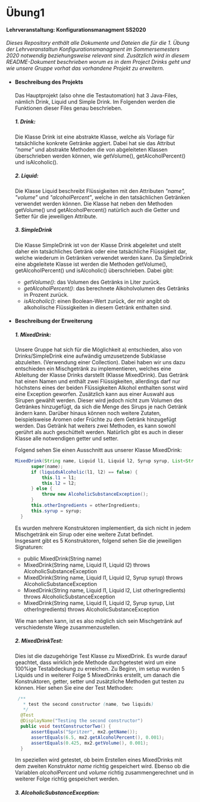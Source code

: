 # Übung1
#### Lehrveranstaltung: Konfigurationsmanagment SS2020
 *Dieses Repository enthält alle Dokumente und Dateien die
 für die 1. Übung der Lehrveranstaltun Konfigurationsmanagment im 
 Sommersemesters 2020 notwendig beziehungsweise relevant sind. Zusätzlich
 wird in diesem README-Dokument beschrieben worum es in dem Project
 Drinks geht und wie unsere Gruppe vorhat das vorhandene Projekt zu erweitern.*
 
* #### Beschreibung des Projekts
  Das Hauptprojekt (also ohne die Testautomation) hat 3 Java-Files, nämlich Drink, 
  Liquid und Simple Drink. Im Folgenden werden die Funktionen dieser Files genau beschrieben. 
  
  ##### 1. Drink: 
  Die Klasse Drink ist eine abstrakte Klasse, welche als Vorlage für tatsächliche konkrete Getränke aggiert.
  Dabei hat sie das Attribut _"name"_ und abstrakte Methoden die von abgeleiteten Klassen überschrieben werden können,
   wie getVolume(), getAlcoholPercent() und isAlcoholic().
             
  ##### 2. Liquid:
  Die Klasse Liquid beschreibt Flüssigkeiten mit den Attributen _"name", "volume"_ und _"alcoholPercent"_, welche 
  in den tatsächlichen Getränken verwendet werden können. Die Klasse hat neben den Methoden
  getVolume() und getAlcoholPercent() natürlich auch die Getter und Setter für die jeweiligen Attribute.
  
  ##### 3. SimpleDrink
  Die Klasse SimpleDrink ist von der Klasse Drink abgeleitet und stellt daher ein tatsächliches Getränk oder 
  eine tatsächliche Flüssigkeit dar, welche wiederum in Getränken verwendet werden kann. Da SimpleDrink eine abgeleitete
  Klasse ist werden die Methoden getVolume(), getAlcoholPercent() und isAlcoholic() überschrieben. 
  Dabei gibt:
    - _getVolume()_: das Volumen des Getränks in Liter zurück.
    - _getAlcoholPercent()_: das berechnete Alkoholvolumen des Getränks in Prozent zurück.
    - _isAlcoholic()_: einen Boolean-Wert zurück, der mir angibt ob alkoholische Flüssigkeiten in diesem Getränk enthalten
    sind.
  
  
- #### Beschreibung der Erweiterung
  ##### 1. MixedDrink:
  Unsere Gruppe hat sich für die Möglichkeit a) entschieden, also von
  Drinks/SimpleDrink   eine   aufwändig   umzusetzende Subklasse   abzuleiten. 
  (Verwendung   einer   Collection). Dabei haben wir uns dazu entschieden ein Mischgetränk zu implementieren,
  welches eine Ableitung der Klasse Drinks darstellt (Klasse MixedDrink). Das Getränk hat einen Namen und enthält zwei Flüssigkeiten, 
  allerdings darf nur höchstens eines der beiden Flüssigkeiten Alkohol enthalten sonst wird eine Exception geworfen.
  Zusätzlich kann aus einer Auswahl aus Sirupen gewählt werden. Dieser wird jedoch nicht zum Volumen des Getränkes hinzugefügt, da sich die Menge des Sirups je nach Getränk ändern kann. 
  Darüber hinaus können noch weitere Zutaten, beispielsweise Aromen oder Früchte zu dem Getränk hinzugefügt werden. 
  Das Getränk hat weiters zwei Methoden, es kann sowohl gerührt als auch geschüttelt werden.
  Natürlich gibt es auch in dieser Klasse alle notwendigen getter und setter.

  Folgend sehen Sie einen Ausschnitt aus unserer Klasse MixedDrink:

  ```java
  MixedDrink(String name, Liquid l1, Liquid l2, Syrup syrup, List<String> otherIngredients) throws AlcoholicSubstanceException {
        super(name);
        if (liquidsAlcoholic(l1, l2) == false) {
            this.l1 = l1;
            this.l2 = l2;
        } else {
            throw new AlcoholicSubstanceException();
        }
        this.otherIngredients = otherIngredients;
        this.syrup = syrup;
    }
  ```

  Es wurden mehrere Konstruktoren implementiert, da sich nicht in jedem Mischgetränk ein Sirup oder eine weitere Zutat befindet. <br> Insgesamt gibt es 5 Konstruktoren, folgend sehen Sie die jeweiligen Signaturen:
  * public MixedDrink(String name)
  * MixedDrink(String name, Liquid l1, Liquid l2) throws AlcoholicSubstanceException
  * MixedDrink(String name, Liquid l1, Liquid l2, Syrup syrup) throws AlcoholicSubstanceException
  * MixedDrink(String name, Liquid l1, Liquid l2, List<String> otherIngredients) throws AlcoholicSubstanceException
  * MixedDrink(String name, Liquid l1, Liquid l2, Syrup syrup, List<String> otherIngredients) throws AlcoholicSubstanceException

  Wie man sehen kann, ist es also möglich sich sein Mischgetränk auf verschiedenste Wege zusammenzustellen.

  ##### 2. MixedDrinkTest:
  Dies ist die dazugehörige Test Klasse zu MixedDrink. Es wurde darauf geachtet, dass wirklich jede Methode durchgetestet wird um eine 100%ige Testabdeckung zu erreichen.
  Zu Beginn, im setup wurden 5 Liquids und in weiterer Folge 5 MixedDrinks erstellt, um danach die Konstruktoren, getter, setter und zusätzliche Methoden gut testen zu können.
  Hier sehen Sie eine der Test Methoden:
  ```java
   /**
     * test the second constructor (name, two liquids)
     */
    @Test
    @DisplayName("Testing the second constructor")
    public void testConstructorTwo() {
        assertEquals("Spritzer", mx2.getName());
        assertEquals(6.5, mx2.getAlcoholPercent(), 0.001);
        assertEquals(0.425, mx2.getVolume(), 0.001);
    }
  ```

  Im speziellen wird getestet, ob beim Erstellen eines MixedDrinks mit dem zweiten Konstruktor *name* richtig gespeichert wird. Ebenso ob die Variablen *alcoholPercent* und *volume* richtig zusammengerechnet und in weiterer Folge richtig gespeichert werden.

  ##### 3. AlcoholicSubstanceException:


